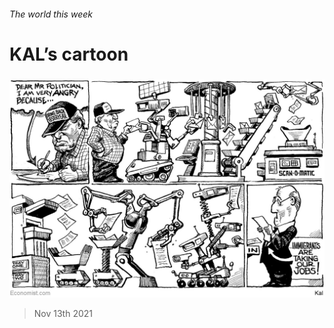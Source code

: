 ###### The world this week

# KAL’s cartoon 

#####  

![image](images/20211113_wwd000.jpg) 

> Nov 13th 2021 

